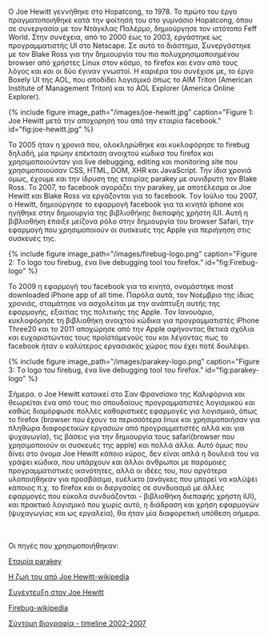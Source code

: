 Ο Joe Hewitt γεννήθηκε στο Hopatcong, το 1978. Το πρώτο του έργο πραγματοποιήθηκε κατά την φοίτησή του στο γυμνάσιο Hopatcong, όπου σε συνεργασία με τον Ντάγκλας Παλέρμο,
δημιούργησε τον ιστότοπο Feff World. Στην συνέχεια, από το 2000 έως το 2003, εργάστηκε ως προγραμματιστής UI στο Netscape. Σε αυτό το διάστημα, Συνεργάστηκε με τον 
Blake Ross για την δημιουργία του πιο πολυχρησιμοποιημένου browser από χρήστες Linux στον κόσμο, το firefox και έναν από τους λόγος και και οι δύο έγιναν γνωστοί.
Η καριέρα του συνέχισε με, το έργο Boxely UI της AOL, που αποδίδει λογισμικό όπως το AIM Triton (American Institute of Management Triton) και το AOL Explorer
(America Online Explorer).

{% include figure image_path="/images/joe-hewitt.jpg" caption="Figure 1: Joe Hewitt μετά την αποχορησή του από την εταιρία facebook." id="fig:joe-hewitt.jpg" %}

Το 2005 ήταν η χρονιά που, ολοκληρώθηκε και κυκλοφόρησε το firebug δηλαδή, μία πρώην επέκταση ανοιχτού κώδικα του firefox και χρησιμοποιούνταν για live debugging,
editing και monitoring site που χρησιμοποιούσαν CSS, HTML, DOM, XHR και JavaScript. Την ίδια χρονιά όμως, έχουμε και την ίδρυση της εταιρίας parakey με συνιδρυτή τον 
Blake Ross. Το 2007, το facebook αγοράζει την parakey, με αποτέλεσμα οι Joe Hewitt και Blake Ross να εργάζονται για το facebook. Τον Ιούλιο του 2007, o Hewitt, 
δημιούργησε το εφαρμογή facebook για τα κινητά iphone και ηγήθηκε στην δημιουργία της βιβλιοθήκης διεπαφής χρήστη iUI. Αυτή η βιβλιοθήκη έπαιξε μείζονα ρόλο στην
δημιουργία του browser Safari, την εφαρμογή που χρησιμοποιούν οι συσκευές της Apple για περιήγηση στις συσκευές της.

{% include figure image_path="/images/firebug-logo.png" caption="Figure 2: Tο logo του firebug, ένα live debugging tool του firefox." id="fig:Firebug-logo" %}

Το 2009 η εφαρμογή του facebook για τα κινητά, ονομάστηκε most downloaded iPhone app of all time. Παρόλα αυτά, τον Νοέμβριο της ίδιας χρονιάς,
σταμάτησε να ασχολείται με την ανάπτυξη αυτής της εφαρμογής, εξαιτίας της πολιτικής της Apple. Τον Ιανουάριο, κυκλοφόρησε τη βιβλιοθήκη ανοιχτού κώδικα
για προγραμματιστές iPhone Three20 και το 2011 αποχώρησε από την Apple αφήνοντας θετικά σχόλια και ευχαριστώντας τους προϊστάμενούς του και λέγοντας πως το 
facebook ήταν ο καλύτερος εργασιακός χώρος που έχει ποτέ δουλέψει.

{% include figure image_path="/images/parakey-logo.png" caption="Figure 3: Tο logo του firebug, ένα live debugging tool του firefox." id="fig:parakey-logo" %}

Σήμερα. ο Joe Hewitt κατοικεί στο Σαν Φρανσίσκο της Καλιφόρνια και θεωρείται ένα από τους πιο σπουδαίους προγραμματιστές λογισμικού και καθώς διαμόρφωσε πολλές
καθοριστικές εφαρμογές για λογισμικά, όπως το firefox (browser που έχουν τα περισσότερα linux και χρησιμοποιήσαν για πληθώρα διαφορετικών εργασιών από προγραμματιστές 
αλλά και για ψυχαγωγία), τις βάσεις για την δημιουργία τους safari(browser που χρησιμοποιούν οι συσκευές της apple) και πολλά άλλα. Αυτό όμως που δίνει στο όνομα 
Joe Hewitt κάποιο κύρος, δεν είναι απλά η δουλειά του να γράψει κώδικα, που υπάρχουν και άλλοι άνθρωποι με παρόμοιες προγραμματιστικές ικανότητες, αλλά οι ιδέες του,
που αργότερα υλοποιήθηκαν για προσβάσιμο, ευέλικτο (ανάγκες που μπορεί να καλύψει κάποιος π.χ. το firefox και οι διεργασίες σε συνδυασμό με άλλες εφαρμογές που εύκολα
συνδυάζονται - βιβλιοθήκη διεπαφής χρήστη iUI), και πρακτικό λογισμικό που χωρίς αυτό, η διάδραση και χρήση εφαρμογών (ψυχαγωγίας και ως εργαλεία), θα ήταν μία
διαφορετική υπόθεση σήμερα.




<br><br>
Οι πηγές που χρησιμοποιήθηκαν:

[Εταιρία parakey](https://www.niallkennedy.com/blog/2006/11/parakey-blake-ross-joe-hewitt.html)

[Η ζωή του από Joe Hewitt-wikipedia](https://en.wikipedia.org/wiki/Joe_Hewitt_(programmer))

[Συνέντευξη στον Joe Hewitt](https://usesthis.com/interviews/joe.hewitt/)

[Firebug-wikipedia](https://en.wikipedia.org/wiki/Firebug_(software))

[Σύντομη βιογραφία - timeline 2002-2007](https://wiki.projecttopics.org/603214-joe-hewitt-age-wikipedia-family-height-net-worth-biography/index.html)
